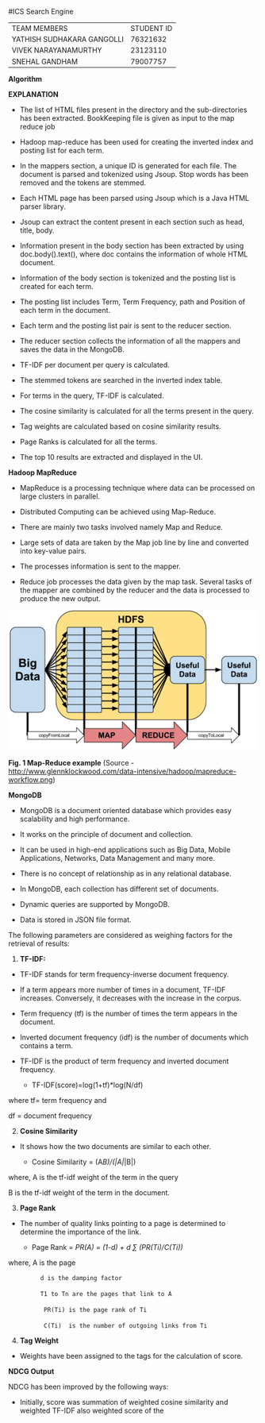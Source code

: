 #ICS Search Engine

<table>
  <tr>
    <td>TEAM MEMBERS</td>
    <td>STUDENT ID</td>
  </tr>
  <tr>
    <td>YATHISH SUDHAKARA GANGOLLI</td>
    <td>76321632</td>
  </tr>
  <tr>
    <td>VIVEK NARAYANAMURTHY</td>
    <td>23123110</td>
  </tr>
  <tr>
    <td>SNEHAL GANDHAM</td>
    <td>79007757</td>
  </tr>
</table>


**Algorithm**

**EXPLANATION**

* The list of HTML files present in the directory and the sub-directories has been extracted. BookKeeping file is given as input to the map reduce job

* Hadoop map-reduce has been used for creating the inverted index and posting list for each term.

* In the mappers section, a unique ID is generated for each file. The document is parsed and tokenized using Jsoup. Stop words has been removed and the tokens are stemmed.

* Each HTML page has been parsed using Jsoup which is a Java HTML parser library.

* Jsoup can extract the content present in each section such as head, title, body.

* Information present in the body section has been extracted by using doc.body().text(), where doc contains the information of whole HTML document.

* Information of the body section is tokenized and the posting list is created for each term.

* The posting list includes Term, Term Frequency, path and Position of each term in the document.

* Each term and the posting list pair is sent to the reducer section.

* The reducer section collects the information of all the mappers and saves the data in the MongoDB. 

* TF-IDF per document per query is calculated.

* The stemmed tokens are searched in the inverted index table.

* For terms in the query, TF-IDF is calculated.

* The cosine similarity is calculated for all the terms present in the query. 

* Tag weights are calculated based on cosine similarity results.

* Page Ranks is calculated for all the terms.

* The top 10 results are extracted and displayed in the UI.

**Hadoop MapReduce**

* MapReduce is a processing technique where data can be processed on large clusters in parallel.

* Distributed Computing can be achieved using Map-Reduce.

* There are mainly two tasks involved namely Map and Reduce.

* Large sets of data are taken by the Map job line by line and converted into key-value pairs. 

* The processes information is sent to the mapper.

* Reduce job processes the data given by the map task. Several tasks of the mapper are combined by the reducer and the data is processed to produce the new output.

![image alt text](media/image_0.png)

**Fig. 1 Map-Reduce example** (Source - http://www.glennklockwood.com/data-intensive/hadoop/mapreduce-workflow.png)

**MongoDB**

* MongoDB is a document oriented database which provides easy scalability and high performance.

* It works on the principle of document and collection.

* It can be used in high-end applications such as Big Data, Mobile Applications, Networks, Data Management and many more.

* There is no concept of relationship as in any relational database.

* In MongoDB, each collection has different set of documents.

* Dynamic queries are supported by MongoDB.

* Data is stored in JSON file format.

The following parameters are considered as weighing factors for the retrieval of results:

1. **TF-IDF:**

* TF-IDF stands for term frequency-inverse document frequency.

* If a term appears more number of times in a document, TF-IDF increases. Conversely, it decreases with the increase in the corpus.

* Term frequency (tf) is the number of times the term appears in the document.

* Inverted document frequency (idf) is the number of documents which contains a term.

* TF-IDF is the product of term frequency and inverted document frequency.

    * TF-IDF(score)=log(1+tf)*log(N/df) 

where tf= term frequency and 

 df = document frequency

2. **Cosine Similarity**

* It shows how the two documents are similar to each other.

    * Cosine Similarity = (A*B)/(|A|*|B|)

where, A is the tf-idf weight of the term in the query 

   B is the tf-idf weight of the term in the document.

3. **Page Rank**

* The number of quality links pointing to a page is determined to determine the importance of the link. 

    * Page Rank = *PR(A) = (1-d) + d ∑ (PR(Ti)/C(Ti))*

where, A is the page

	         d is the damping factor

	         T1 to Tn are the pages that link to A

	          PR(Ti) is the page rank of Ti

	          C(Ti)  is the number of outgoing links from Ti 

4. **Tag Weight**

* Weights have been assigned to the tags for the calculation of score. 

**NDCG Output**

NDCG has been improved by the following ways:

* Initially, score was summation of weighted cosine similarity and weighted TF-IDF also weighted score of the <title> tags were considered.

* First, only the <title> tags were considered. Later, all the tags such as <h1>, <h2>, <h3> and <b> were also considered for scoring to improve NDCG.

* Later to improve NDCG, weighted PageRank and weighted anchor text was considered. This made a significant impact on the scoring and NDCG values improved by a good margin.

* Query:	mondego

NDCG:	[1.0, 0.9, 0.7186363722895477, 0.6196759928464199, 0.5690530481519784, 0.530150635327948, 0.5087987850294434, 0.49031924173526126, 0.4820347515221612, 0.4743862266508797]

After improvement

NDCG:	[1.0, 0.9, 0.7186363722895477, 0.6196759928464199, 0.5690530481519784, 0.530150635327948, 0.5087987850294434, 0.49031924173526126, 0.4820347515221612, 0.4743862266508797]

![image alt text](media/image_1.png)

	

* Query:	machine learning

NDCG:	[0.0, 0.0, 0.0, 0.0, 0.0, 0.0, 0.0, 0.0, 0.0, 0.0]

After improvement

NDCG:	[0.8, 0.4, 0.31939394323979897, 0.27541155237618664, 0.25291246584532373, 0.23562250459019912, 0.2261327933464193, 0.21791966299344945, 0.2987182415072816, 0.30984559478351315]

![image alt text](media/image_2.png)

* Query:	software engineering

NDCG:	[0.0, 0.0, 0.0, 0.0, 0.0, 0.0, 0.0, 0.0, 0.0, 0.0]

After improvement

NDCG:	[0.8, 0.4, 0.3697727287149246, 0.3877057761880933, 0.3560330822443896, 0.33169344292699493, 0.31833446857814457, 0.39757243814012383, 0.475335582735043, 0.4995276844019553]

![image alt text](image_3.png)

* Query:	security

NDCG:	[0.0, 0.0, 0.050378785475125615, 0.043441335717860005, 0.03989249993773494, 0.03716531218924599, 0.03566847689512042, 0.034372999817708035, 0.033792229665639544, 0.03325604278650368]

After improvement

NDCG:	[0.0, 0.1, 0.07984848580994974, 0.20655866428213998, 0.1896843493839928, 0.17671687844264936, 0.18973712656751643, 0.18284588478769329, 0.1797564997216119, 0.17690427370563752]

![image alt text](media/image_4.png)

* Query:	student affairs

NDCG:	[0.0, 0.0, 0.0, 0.0, 0.0, 0.0, 0.0798428837207439, 0.07790269703355178, 0.07790269703355178, 0.07790269703355178]

After improvement

NDCG:	[0.0, 0.25, 0.3297209129983399, 0.3301965323026638, 0.3069867634512092, 0.28875525026438387, 0.2810702329741794, 0.27424021007458305, 0.27424021007458305, 0.27424021007458305]

![image alt text](media/image_5.png)

* Query:	graduate courses

NDCG:	[0.0, 0.0, 0.0, 0.0, 0.0, 0.0, 0.0, 0.0, 0.0, 0.0]

After improvement

NDCG:	[0.0, 0.0, 0.0, 0.0, 0.0, 0.0, 0.0, 0.0, 0.08448057416409886, 0.08314010696625919]

![image alt text](media/image_6.png)

* Query: Crista Lopes

NDCG:	[0.0, 0.0, 0.050378785475125615, 0.043441335717860005, 0.03989249993773494, 0.03716531218924599, 0.03566847689512042, 0.034372999817708035, 0.033792229665639544, 0.03325604278650368]

After improvement

NDCG:	[1.0, 0.5, 0.3992424290497487, 0.4819702166583266, 0.44259681522931654, 0.4123393830328485, 0.3957323883562338, 0.38135941023853653, 0.3749159178505698, 0.36896706517290645]

![image alt text](media/image_7.png)

* Query:	REST

NDCG:	[0.0, 0.5, 0.4043349044019921, 0.35109927064069857, 0.3615656177163081, 0.3400927429474089, 0.3842700036514319, 0.37493222036219837, 0.46692199713786153, 0.46692199713786153]

After improvement

NDCG:	[1.0, 0.5, 0.4043349044019921, 0.35109927064069857, 0.3615656177163081, 0.3400927429474089, 0.3310414145042692, 0.3715972045528758, 0.463586981328539, 0.463586981328539]

![image alt text](media/image_8.png)

* Query:	computer games

NDCG:	[0.0, 0.0, 0.20151514190050246, 0.17376534287144002, 0.15956999975093977, 0.14866124875698397, 0.14267390758048168, 0.13749199927083214, 0.13516891866255817, 0.2123599954525518]

After improvement

NDCG:	[0.0, 0.0, 0.25189392737562805, 0.21720667858929998, 0.1994624996886747, 0.27697778829458214, 0.2658224903894528, 0.2561678324691613, 0.25183959135528783, 0.2478436110406492]

![image alt text](media/image_9.png)

* Query:	information retrieval

NDCG:	[0.0, 0.2222222222222222, 0.18360770158412443, 0.16816912804522902, 0.1622920069247805]

After improvement

NDCG:	[0.0, 0.0, 0.0, 0.21021141005653626, 0.20286500865597562]

![image alt text](media/image_10.png)

	

